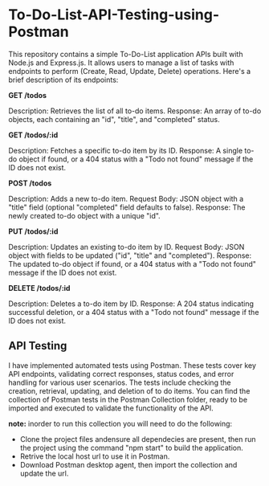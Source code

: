 # To-Do-List-API-Testing-using-Postman
This repository contains a simple To-Do-List application APIs built with Node.js and Express.js. It allows users to manage a list of tasks with endpoints to perform (Create, Read, Update, Delete) operations. Here's a brief description of its endpoints:

**GET /todos**

Description: Retrieves the list of all to-do items.
Response: An array of to-do objects, each containing an "id", "title", and "completed" status.

**GET /todos/:id**

Description: Fetches a specific to-do item by its ID.
Response: A single to-do object if found, or a 404 status with a "Todo not found" message if the ID does not exist.

**POST /todos**

Description: Adds a new to-do item.
Request Body: JSON object with a "title" field (optional "completed" field defaults to false).
Response: The newly created to-do object with a unique "id".

**PUT /todos/:id**

Description: Updates an existing to-do item by ID.
Request Body: JSON object with fields to be updated ("id", "title" and "completed").
Response: The updated to-do object if found, or a 404 status with a "Todo not found" message if the ID does not exist.

**DELETE /todos/:id**

Description: Deletes a to-do item by ID.
Response: A 204 status indicating successful deletion, or a 404 status with a "Todo not found" message if the ID does not exist.

## API Testing

I have implemented automated tests using Postman. These tests cover key API endpoints, validating correct responses, status codes, and error handling for various user scenarios. The tests include checking the creation, retrieval, updating, and deletion of to do items. You can find the collection of Postman tests in the Postman Collection folder, ready to be imported and executed to validate the functionality of the API.

**note:** inorder to run this collection you will need to do the following:

+ Clone the project files andensure all dependecies are present, then run the project using the command "npm start" to build the application.
+ Retrive the local host url to use it in Postman.
+ Download Postman desktop agent, then import the collection and update the url.
